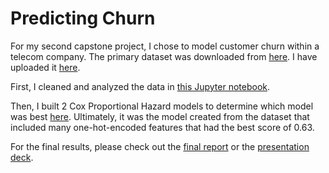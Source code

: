 # Predicting Churn
For my second capstone project, I chose to model customer churn within a telecom company. The primary dataset was downloaded from [here](https://www.kaggle.com/raumonsa11/churn-telco-europa). I have uploaded it [here](https://github.com/ashtonreed/Springboard/blob/master/Capstone2/data/train_churn_kg.csv).

First, I cleaned and analyzed the data in [this Jupyter notebook](https://github.com/ashtonreed/Springboard/blob/master/Capstone2/Capstone2_Cleaning_and_Analysis.ipynb).

Then, I built 2 Cox Proportional Hazard models to determine which model was best [here](https://github.com/ashtonreed/Springboard/blob/master/Capstone2/Capstone2_Machine_Learning.ipynb). Ultimately, it was the model created from the dataset that included many one-hot-encoded features that had the best score of 0.63.

For the final results, please check out the [final report](https://github.com/ashtonreed/Springboard/blob/master/Capstone2/Capstone_Project_2_Final_Report.pdf) or the [presentation deck](https://github.com/ashtonreed/Springboard/blob/master/Capstone2/Predicting_Churn_Presentation.pdf).
